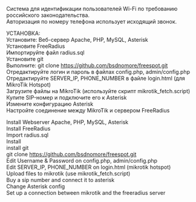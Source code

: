 Система для идентификации пользователей Wi-Fi по требованию российского законодательства.  
Авторизация по номеру телефона использует исходящий звонок.  

  
УСТАНОВКА:  
Установите: Веб-сервер Apache, PHP, MySQL, Asterisk  
Установите FreeRadius  
Импортируйте файл radius.sql  
Установите git  
Выполните: git clone https://github.com/bsdnomore/freespot.git  
Отредактируйте логин и пароль в файлах config.php, admin/config.php  
Отредактируйте SERVER_IP, PHONE_NUMBER в файле login.html (для MikroTik Hotspot)  
Загрузите файлы на MikroTik (используйте скрипт mikrotik_fetch.script)  
Купите SIP-номер и подключите его к Asterisk  
Измените конфигурацию Asterisk  
Настройте соединение между MikroTik и сервером FreeRadius  


Install Webserver Apache, PHP, MySQL, Asterisk  
Install FreeRadius  
Import radius.sql  
Install  
install git   
git clone https://github.com/bsdnomore/freespot.git  
Edit Username & Password  on config.php, admin/config.php  
Edit SERVER_IP, PHONE_NUMBER  on login.html (mikrotik hotspot)  
Upload files to mikrotik (use mikrotik_fetch.script)  
Buy a sip number and connect it to asterisk  
Change Asterisk config  
Set up a connection between mikrotik and the freeradius server 
